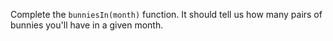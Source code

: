 Complete the `bunniesIn(month)` <word data-key="function">function</word>. It should tell us how many pairs of bunnies you'll have in a given month.